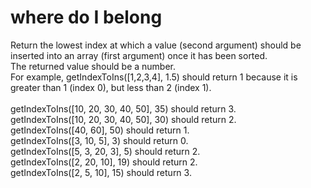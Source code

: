 # where do I belong
Return the lowest index at which a value (second argument) should be inserted into an array (first argument) once it has been sorted.<br />
The returned value should be a number.<br />
For example, getIndexToIns([1,2,3,4], 1.5) should return 1 because it is greater than 1 (index 0), but less than 2 (index 1).<br />
<br />
getIndexToIns([10, 20, 30, 40, 50], 35) should return 3.<br />
getIndexToIns([10, 20, 30, 40, 50], 30) should return 2.<br />
getIndexToIns([40, 60], 50) should return 1.<br />
getIndexToIns([3, 10, 5], 3) should return 0.<br />
getIndexToIns([5, 3, 20, 3], 5) should return 2.<br />
getIndexToIns([2, 20, 10], 19) should return 2.<br />
getIndexToIns([2, 5, 10], 15) should return 3.<br />
